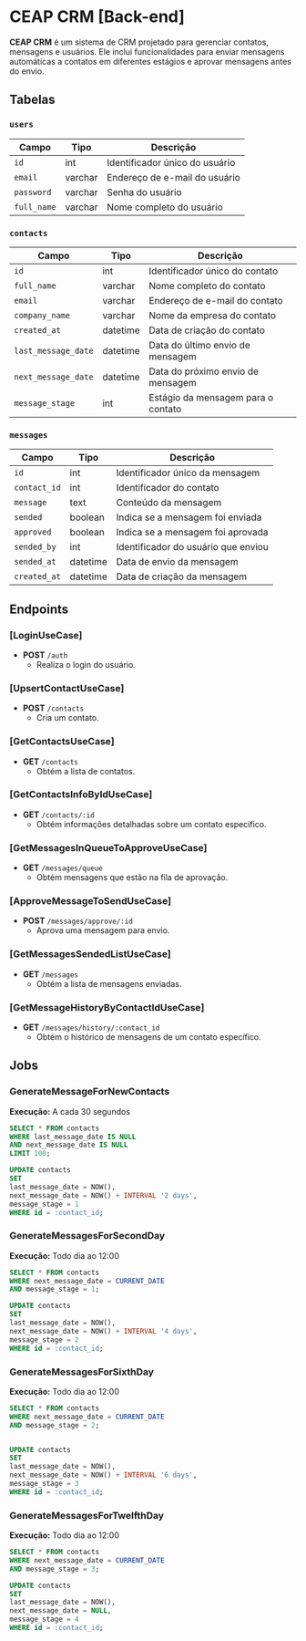 # CEAP CRM [Back-end]

**CEAP CRM** é um sistema de CRM projetado para gerenciar contatos, mensagens e usuários. Ele inclui funcionalidades para enviar mensagens automáticas a contatos em diferentes estágios e aprovar mensagens antes do envio.

## Tabelas

### `users`

| Campo       | Tipo    | Descrição                      |
| ----------- | ------- | ------------------------------ |
| `id`        | int     | Identificador único do usuário |
| `email`     | varchar | Endereço de e-mail do usuário  |
| `password`  | varchar | Senha do usuário               |
| `full_name` | varchar | Nome completo do usuário       |

### `contacts`

| Campo               | Tipo     | Descrição                          |
| ------------------- | -------- | ---------------------------------- |
| `id`                | int      | Identificador único do contato     |
| `full_name`         | varchar  | Nome completo do contato           |
| `email`             | varchar  | Endereço de e-mail do contato      |
| `company_name`      | varchar  | Nome da empresa do contato         |
| `created_at`        | datetime | Data de criação do contato         |
| `last_message_date` | datetime | Data do último envio de mensagem   |
| `next_message_date` | datetime | Data do próximo envio de mensagem  |
| `message_stage`     | int      | Estágio da mensagem para o contato |

### `messages`

| Campo        | Tipo     | Descrição                           |
| ------------ | -------- | ----------------------------------- |
| `id`         | int      | Identificador único da mensagem     |
| `contact_id` | int      | Identificador do contato            |
| `message`    | text     | Conteúdo da mensagem                |
| `sended`     | boolean  | Indica se a mensagem foi enviada    |
| `approved`   | boolean  | Indica se a mensagem foi aprovada   |
| `sended_by`  | int      | Identificador do usuário que enviou |
| `sended_at`  | datetime | Data de envio da mensagem           |
| `created_at` | datetime | Data de criação da mensagem         |

## Endpoints

### [LoginUseCase]

- **POST** `/auth`
  - Realiza o login do usuário.

### [UpsertContactUseCase]

- **POST** `/contacts`
  - Cria um contato.

### [GetContactsUseCase]

- **GET** `/contacts`
  - Obtém a lista de contatos.

### [GetContactsInfoByIdUseCase]

- **GET** `/contacts/:id`
  - Obtém informações detalhadas sobre um contato específico.

### [GetMessagesInQueueToApproveUseCase]

- **GET** `/messages/queue`
  - Obtém mensagens que estão na fila de aprovação.

### [ApproveMessageToSendUseCase]

- **POST** `/messages/approve/:id`
  - Aprova uma mensagem para envio.

### [GetMessagesSendedListUseCase]

- **GET** `/messages`
  - Obtém a lista de mensagens enviadas.

### [GetMessageHistoryByContactIdUseCase]

- **GET** `/messages/history/:contact_id`
  - Obtém o histórico de mensagens de um contato específico.

## Jobs

### GenerateMessageForNewContacts

**Execução:** A cada 30 segundos

```sql
SELECT * FROM contacts
WHERE last_message_date IS NULL
AND next_message_date IS NULL
LIMIT 100;

UPDATE contacts
SET 
last_message_date = NOW(),
next_message_date = NOW() + INTERVAL '2 days',
message_stage = 1
WHERE id = :contact_id;
```

### GenerateMessagesForSecondDay

**Execução:** Todo dia ao 12:00

```sql
SELECT * FROM contacts
WHERE next_message_date = CURRENT_DATE
AND message_stage = 1;

UPDATE contacts
SET 
last_message_date = NOW(),
next_message_date = NOW() + INTERVAL '4 days',
message_stage = 2
WHERE id = :contact_id;
```

### GenerateMessagesForSixthDay

**Execução:** Todo dia ao 12:00

```sql
SELECT * FROM contacts 
WHERE next_message_date = CURRENT_DATE 
AND message_stage = 2;


UPDATE contacts 
SET 
last_message_date = NOW(), 
next_message_date = NOW() + INTERVAL '6 days', 
message_stage = 3
WHERE id = :contact_id;
```

### GenerateMessagesForTwelfthDay

**Execução:** Todo dia ao 12:00

```sql
SELECT * FROM contacts 
WHERE next_message_date = CURRENT_DATE 
AND message_stage = 3;

UPDATE contacts 
SET 
last_message_date = NOW(), 
next_message_date = NULL, 
message_stage = 4 
WHERE id = :contact_id;

```
